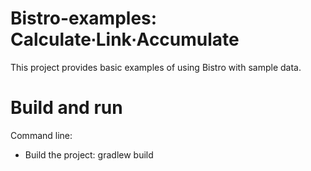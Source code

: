 # Bistro-examples: Calculate∙Link∙Accumulate

This project provides basic examples of using Bistro with sample data.

# Build and run

Command line: 
* Build the project: gradlew build
